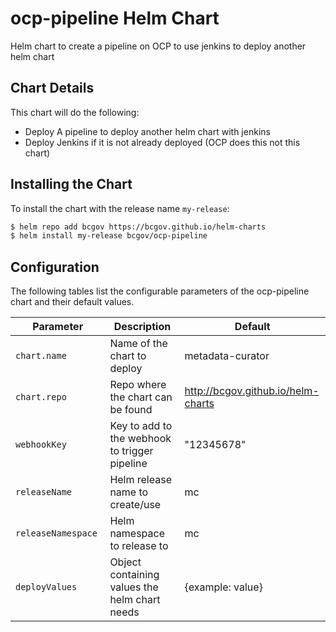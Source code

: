 # ocp-pipeline Helm Chart

Helm chart to create a pipeline on OCP to use jenkins to deploy another helm chart

## Chart Details

This chart will do the following:

* Deploy A pipeline to deploy another helm chart with jenkins
* Deploy Jenkins if it is not already deployed (OCP does this not this chart)

## Installing the Chart

To install the chart with the release name `my-release`:

```bash
$ helm repo add bcgov https://bcgov.github.io/helm-charts
$ helm install my-release bcgov/ocp-pipeline
```

## Configuration

The following tables list the configurable parameters of the ocp-pipeline chart and their default values.



| Parameter                         | Description                          | Default                                   |
| --------------------------------- | ------------------------------------ | ----------------------------------------- |
| `chart.name           `           | Name of the chart to deploy          | metadata-curator                          |
| `chart.repo           `           | Repo where the chart can be found    | http://bcgov.github.io/helm-charts        |
| `webhookKey           `           | Key to add to the webhook to trigger pipeline | "12345678"                       |
| `releaseName           `          | Helm release name to create/use      | mc                                        |
| `releaseNamespace           `     | Helm namespace to release to         | mc                                        |
| `deployValues           `         | Object containing values the helm chart needs | {example: value}                 |
